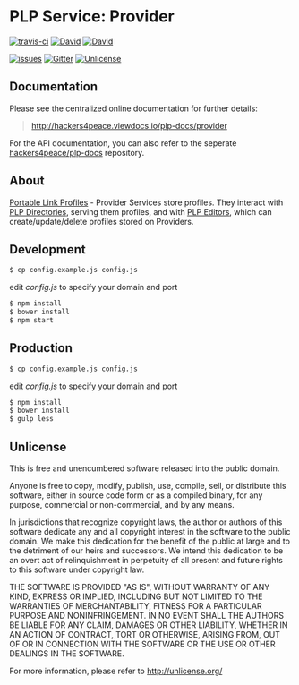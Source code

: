 # PLP Service: Provider

[![travis-ci](http://img.shields.io/travis/hackers4peace/plp-provider.svg?style=flat)](https://travis-ci.org/hackers4peace/plp-provider)
[![David](http://img.shields.io/david/hackers4peace/plp-provider.svg?style=flat)](https://david-dm.org/hackers4peace/plp-provider)
[![David](http://img.shields.io/david/dev/hackers4peace/plp-provider.svg?style=flat)](https://david-dm.org/hackers4peace/plp-provider#info=devDependencies)

[![issues](http://img.shields.io/github/issues/hackers4peace/plp-provider.svg?style=flat)](https://github.com/hackers4peace/plp-provider/issues)
[![Gitter](http://img.shields.io/badge/chat-Gitter-blue.svg?style=flat)](https://gitter.im/hackers4peace/plp-docs)
[![Unlicense](http://img.shields.io/badge/license-Unlicense-blue.svg?style=flat)](http://unlicense.org)

## Documentation

Please see the centralized online documentation for further details:

> http://hackers4peace.viewdocs.io/plp-docs/provider

For the API documentation, you can also refer to the seperate [hackers4peace/plp-docs](https://github.com/hackers4peace/plp-docs/) repository.

## About

[Portable Link Profiles](https://github.com/hackers4peace/plp-docs) - Provider Services store profiles. They interact with [PLP Directories](https://github.com/hackers4peace/plp-directory), serving them profiles, and with [PLP Editors](https://github.com/hackers4peace/plp-editor), which can create/update/delete profiles stored on Providers.


## Development

```bash
$ cp config.example.js config.js
```

edit *config.js* to specify your domain and port

```bash
$ npm install
$ bower install
$ npm start
```
## Production

```bash
$ cp config.example.js config.js
```

edit *config.js* to specify your domain and port

```bash
$ npm install
$ bower install
$ gulp less
```

## Unlicense

This is free and unencumbered software released into the public domain.

Anyone is free to copy, modify, publish, use, compile, sell, or
distribute this software, either in source code form or as a compiled
binary, for any purpose, commercial or non-commercial, and by any
means.

In jurisdictions that recognize copyright laws, the author or authors
of this software dedicate any and all copyright interest in the
software to the public domain. We make this dedication for the benefit
of the public at large and to the detriment of our heirs and
successors. We intend this dedication to be an overt act of
relinquishment in perpetuity of all present and future rights to this
software under copyright law.

THE SOFTWARE IS PROVIDED "AS IS", WITHOUT WARRANTY OF ANY KIND,
EXPRESS OR IMPLIED, INCLUDING BUT NOT LIMITED TO THE WARRANTIES OF
MERCHANTABILITY, FITNESS FOR A PARTICULAR PURPOSE AND NONINFRINGEMENT.
IN NO EVENT SHALL THE AUTHORS BE LIABLE FOR ANY CLAIM, DAMAGES OR
OTHER LIABILITY, WHETHER IN AN ACTION OF CONTRACT, TORT OR OTHERWISE,
ARISING FROM, OUT OF OR IN CONNECTION WITH THE SOFTWARE OR THE USE OR
OTHER DEALINGS IN THE SOFTWARE.

For more information, please refer to <http://unlicense.org/>
